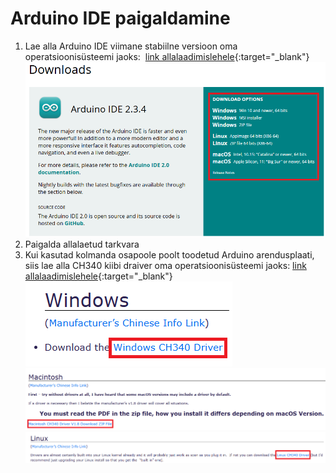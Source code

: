 # Arduino IDE paigaldamine

1.  Lae alla Arduino IDE viimane stabiilne versioon oma operatsioonisüsteemi jaoks:  [link allalaadimislehele](https://www.arduino.cc/en/Main/Software){:target="_blank"}  
    ![image](./meedia/IDE_download.png)
2. Paigalda allalaetud tarkvara
3. Kui kasutad kolmanda osapoole poolt toodetud Arduino arendusplaati, siis lae alla CH340 kiibi draiver oma operatsioonisüsteemi jaoks: [link allalaadimislehele](https://sparks.gogo.co.nz/ch340.html){:target="_blank"}
    ![image](./meedia/ch340_windows.png)
    ![image](./meedia/ch340_mac.png)
    ![image](./meedia/ch340_linux.png)